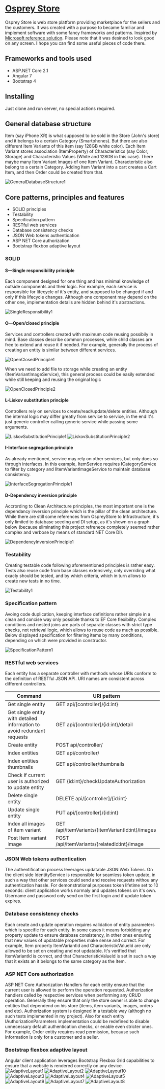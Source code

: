 # <a href="https://ospreystore20190428090553.azurewebsites.net">Osprey Store</a>

Osprey Store is web store platform providing marketplace for the sellers and the customers.  It was created with a purpose to became familiar and implement software with some fancy frameworks and patterns. Inspired by <a href="https://github.com/dotnet-architecture/eShopOnWeb">Microsoft reference solution</a>.
Please note that it was desined to look good on any screen.
I hope you can find some useful pieces of code there.

Frameworks and tools used
---
- ASP.NET Core 2.1
- Angular 7
- Bootstrap 4


Installing
---
Just clone and run server, no special actions required.

General database structure
---
Item (say iPhone XR) is what supposed to be sold in the Store (John's store) and it belongs to a certain Category (Smartphones). But there are also different Item Variants of this item (say 128GB white color). 
Each Item Variant stores association (ItemProperty) of Characteristics (say Color, Storage) and Characteristic Values (White and 128GB in this case). There maybe many Item Variant Images of one Item Variant. Characteristic also belong to a certain Category. Adding Item Variant into a cart creates a Cart Item, and then Order could be created from that.

![GeneralDatabaseStructure1](docs/images/GeneralDatabaseStructure1.jpg)


Core patterns, principles and features
---
- SOLID principles
- Testability
- Specification pattern
- RESTful web services
- Database consistency checks
- JSON Web tokens authentication
- ASP NET Core authorization
- Bootstrap flexbox adaptive layout

### SOLID

#### S—Single responsibility principle
Each component designed for one thing and has minimal knowledge of outside components and their logic. For example, each service is responsible for lifecycle of it's entity, and supposed to be changed if and only if this lifecycle changes. Although one component may depend on the other one, implementation details are hidden behind it's abstractions.

![SingleResponsibility1](docs/images/SingleResponsibility1.jpg)

#### O—Open/closed principle
Services and controllers created with maximum code reusing possibily in mind. Base classes describe common processes, while child classes are free to extend and reuse it if needed. 
For example, generally the process of creating an entity is similar between different services.

![OpenClosedPrinciple1](docs/images/OpenClosedPrinciple1.jpg)

When we need to add file to storage while creating an entity (ItemVariantImageService), this general process could be easily extended while still keeping and reusing the original logic

![OpenClosedPrinciple2](docs/images/OpenClosedPrinciple2.jpg)

#### L-Liskov substitution principle
Controllers rely on services to create/read/update/delete entities. Although the internal logic may differ greatly from service to service, in the end it's just generic controller calling generic service while passing some arguments.

![LiskovSubstitutionPrinciple1](docs/images/LiskovSubstitutionPrinciple1.jpg)
![LiskovSubstitutionPrinciple2](docs/images/LiskovSubstitutionPrinciple2.jpg)

#### I-Interface segregation principle
As already mentioned, service may rely on other services, but only does so through interfaces. In this example, ItemService requires ICategoryService to filter by category and IItemVariantImageService to maintain database consistency.

![InterfaceSegregationPrinciple1](docs/images/InterfaceSegregationPrinciple1.jpg)

#### D-Dependency inversion principle
Accrording to Clean Architecture principles, the most important one is the dependancy inversion principle which is the pillar of the clean architecture.
While there are still some references from OspreyStore to Infrastructure, it's only limited to database seeding and DI setup, as it's shown on a graph below (because eliminating this project refrenece completely seemed rather complex and verbose by means of standard NET Core DI).

![DependencyInversionPrinciple1](docs/images/DependencyInversionPrinciple1.jpg)


### Testability
Creating testable code following aforementioned principles is rather easy. Tests also reuse code from base classes extensively, only overriding what exacly should be tested, and by which criteria, which in turn allows to create new tests in no time.

![Testability1](docs/images/Testability1.jpg)


### Specification pattern
Avoing code duplication, keeping interface definitions rather simple in a clean and concise way only possible thanks to EF Core flexibility.
Complex conditions and nested joins are parts of separate classes with strict type checks, not retrieval logic, which allows to reuse code as much as possible.
Below displayed specification for filtering items by many conditions, depending on which were provided in constructor.

![SpecificationPattern1](docs/images/SpecificationPattern1.jpg)


### RESTful web services
Each entity has a separate controller with methods whose URIs conform to the definition of RESTful JSON API. URI names are consistent across different controllers.

| Command | URI pattern |
| --- | --- |
| Get single entity |  GET api/[controller]/{id:int} |
| Get single entity with detailed information to avoid redundant requests | GET api/[controller]/{id:int}/detail |
| Create entity | POST api/controller/ |
| Index entities | GET api/controller/ |
| Index entities thumbnails | GET api/controller/thumbnails |
| Check if current user is authorized to update entity | GET {id:int}/checkUpdateAuthorization |
| Delete single entity| DELETE api/[controller]/{id:int} |
| Update single entity| PUT api/[controller]/{id:int} |
| Index all images of item variant | GET /api/itemVariants/{itemVariantId:int}/images |
| Post Item variant image | POST /api/itemVariants/{relatedId:int}/image |


### JSON Web tokens authentication
The authentification process leverages updatable JSON Web Tokens. On the client side IdentityService is responsible for seamless token update, in such a way that other services could send and receive requests withou any authentication hassle.
For demonstrational purposes token lifetime set to 10 seconds: client application works normaly and updates tokens on it's own. Username and password only send on the first login and if update token expires.


### Database consistency checks
Each create and update operation requires validation of entity parameters which is specific for each entity. In some cases it means forbidding any property update to ensure database consistency, in other ones ensuring that new values of updatable properties make sense and correct.
For example, Item property ItemVariantId and CharacteristicValueId are only allowed to be set on creating and not updatable. It's verified that ItemVariantId is correct, and that CharacteristicValueId is set in such a way that it exists an it belongs to the same category as the Item.

### ASP NET Core authorization
ASP NET Core Authorization Handlers for each entity ensure that the current user is allowed to perform the operation requested.
Authorization handlers called by respective services when performing any CRUD operation. Generally they ensure that only the store owner is able to change entities that dependend on his store (items, item variants, images, orders and etc).
Authorization system is designed in a testable way (althogh no such tests implemented in my project). Also for each entity IAuthorizationParameters implementation could be redefined to disable unnecessary default authentication checks, or enable even stricter ones.
For example, Order entity requires read permission, because such information is only for a customer and a seller.

### Bootstrap flexbox adaptive layout
Angular client application leverages Bootstrap Flexbox Grid capabilities to ensure that a website is rendered correctly on any device.
![AdaptiveLayout1](docs/images/AdaptiveLayout1.jpg)
![AdaptiveLayout2](docs/images/AdaptiveLayout2.jpg)
![AdaptiveLayout10](docs/images/AdaptiveLayout10.jpg)
![AdaptiveLayout3](docs/images/AdaptiveLayout3.jpg)
![AdaptiveLayout4](docs/images/AdaptiveLayout4.jpg)
![AdaptiveLayout5](docs/images/AdaptiveLayout5.jpg)
![AdaptiveLayout9](docs/images/AdaptiveLayout9.jpg)
![AdaptiveLayout7](docs/images/AdaptiveLayout7.jpg)
![AdaptiveLayout8](docs/images/AdaptiveLayout8.jpg)
